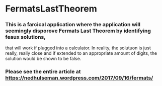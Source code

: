 # FermatsLastTheorem
### This is a farcical application where the application will seemingly disporove Fermats Last Theorem by identifying feaux solutions,
that will work if plugged into a calculator. In reality, the solutuon is just really, really close and if extended to an appropriate 
amount of digits, the solution would be shown to be false.

### Please see the entire article at https://nedhulseman.wordpress.com/2017/09/16/fermats/
